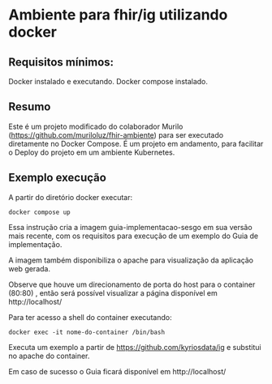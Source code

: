 # Ambiente para fhir/ig utilizando docker

## Requisitos mínimos:
Docker instalado e executando. Docker compose instalado.

## Resumo
Este é um projeto modificado do colaborador Murilo (https://github.com/muriloluz/fhir-ambiente) para ser executado diretamente no Docker Compose. É um projeto em andamento, para facilitar o Deploy do projeto em um ambiente Kubernetes.

## Exemplo execução

A partir do diretório docker executar:

`docker compose up`

Essa instrução cria a imagem guia-implementacao-sesgo em sua versão mais recente, com os requisitos para execução de um exemplo do Guia de implementação.

A imagem também disponibiliza o apache para visualização da aplicação web gerada.

Observe que houve um direcionamento de porta do host para o container (80:80) , então será possível visualizar a página disponível em http://localhost/

Para ter acesso a shell do container executando: 

`docker exec -it nome-do-container /bin/bash`

Executa um exemplo a partir de https://github.com/kyriosdata/ig e substitui no apache do container.

Em caso de sucesso o Guia ficará disponível em http://localhost/
